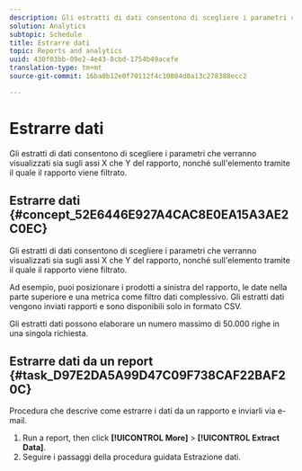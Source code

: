 ```yaml
---
description: Gli estratti di dati consentono di scegliere i parametri che verranno visualizzati sia sugli assi X che Y del rapporto, nonché sull'elemento tramite il quale il rapporto viene filtrato.
solution: Analytics
subtopic: Schedule
title: Estrarre dati
topic: Reports and analytics
uuid: 430f03bb-09e2-4e43-8cbd-1754b49acefe
translation-type: tm+mt
source-git-commit: 16ba0b12e0f70112f4c10804d0a13c278388ecc2

---
```



# Estrarre dati

Gli estratti di dati consentono di scegliere i parametri che verranno visualizzati sia sugli assi X che Y del rapporto, nonché sull'elemento tramite il quale il rapporto viene filtrato.

## Estrarre dati {#concept_52E6446E927A4CAC8E0EA15A3AE2C0EC}

Gli estratti di dati consentono di scegliere i parametri che verranno visualizzati sia sugli assi X che Y del rapporto, nonché sull'elemento tramite il quale il rapporto viene filtrato.

<!-- 

t_data_extract.xml

 -->

Ad esempio, puoi posizionare i prodotti a sinistra del rapporto, le date nella parte superiore e una metrica come filtro dati complessivo. Gli estratti dati vengono inviati rapporti e sono disponibili solo in formato CSV.

Gli estratti dati possono elaborare un numero massimo di 50.000 righe in una singola richiesta.

## Estrarre dati da un report {#task_D97E2DA5A99D47C09F738CAF22BAF20C}

Procedura che descrive come estrarre i dati da un rapporto e inviarli via e-mail.

1. Run a report, then click **[!UICONTROL More]** &gt; **[!UICONTROL Extract Data]**.
1. Seguire i passaggi della procedura guidata Estrazione dati.

